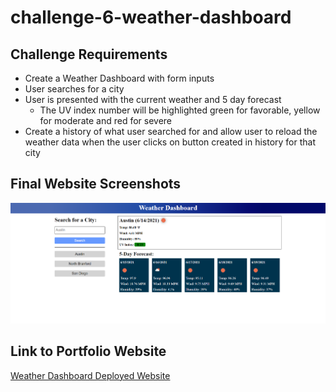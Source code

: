 # challenge-6-weather-dashboard

## Challenge Requirements
* Create a Weather Dashboard with form inputs
* User searches for a city
* User is presented with the current weather and 5 day forecast
    * The UV index number will be highlighted green for favorable, yellow for moderate and red for severe
* Create a history of what user searched for and allow user to reload the weather data when the user clicks on button created in history for that city

## Final Website Screenshots
![Weather Dashboard Homepage](assets/images/weather_homepage.png)

## Link to Portfolio Website
[Weather Dashboard Deployed Website](https://mjgiannelli.github.io/challenge-6-weather-dashboard/)